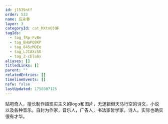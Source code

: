 ```yaml
---
id: jl539ntf
order: 533
name: 应永春
layer: 3
categoryId: cat_MXtv05QF
tagIds:
  - tag_fRp-FvBe
  - tag_BHaPQ9KP
  - tag_845zMOEe
  - tag_LJIAXzSO
  - tag_Z-cEla6x
aliases: []
titledLinks: []
parent: ""
relatedEntries: []
timelineEvents: []
nsfw: false
lastUpdated: 1758087125
---
```


贴吧奇人，擅长制作超现实主义的logo和图片，无逻辑但天马行空的诗文，小说以及各种音乐。自封为作家，音乐人，广告人，书法家哲学家，诗人。实际也确实很有才华。